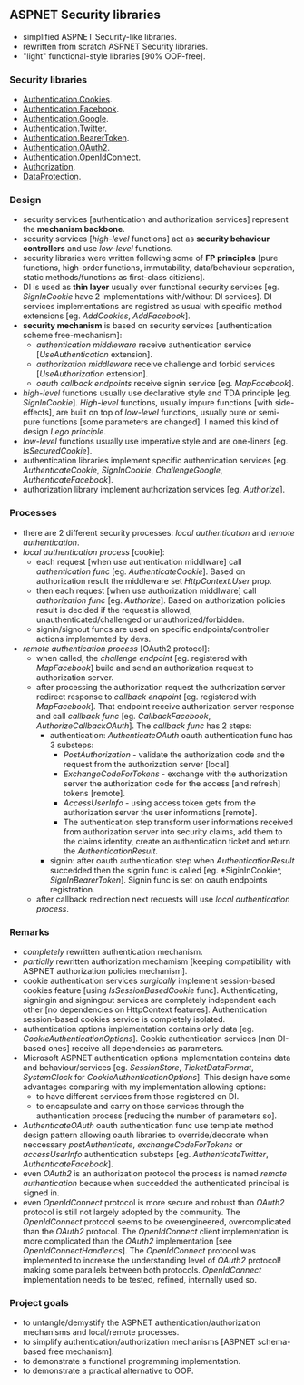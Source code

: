 
## ASPNET Security libraries
- simplified ASPNET Security-like libraries.
- rewritten from scratch ASPNET Security libraries.
- "light" functional-style libraries [90% OOP-free].

### Security libraries
- [Authentication.Cookies](/Security.Authentication.Cookies/).
- [Authentication.Facebook](/Security.Authentication.Facebook/).
- [Authentication.Google](/Security.Authentication.Google/).
- [Authentication.Twitter](/Security.Authentication.Twitter/).
- [Authentication.BearerToken](/Security.Authentication.BearerToken/).
- [Authentication.OAuth2](/Security.Authentication.OAuth/).
- [Authentication.OpenIdConnect](/Security.Authentication.OpenIdConnect/).
- [Authorization](/Security.Authorization/).
- [DataProtection](/Security.DataProtection/).

### Design
- security services [authentication and authorization services] represent the **mechanism backbone**.
- security services [*high-level* functions] act as **security behaviour controllers** and use *low-level* functions.
- security libraries were written following some of **FP principles** [pure functions, high-order functions, immutability, data/behaviour separation, static methods/functions as first-class citiziens].
- DI is used as **thin layer** usually over functional security services [eg. *SignInCookie* have 2 implementations with/without DI services]. DI services implementations are registred as usual with specific method extensions [eg. *AddCookies*, *AddFacebook*].
- **security mechanism** is based on security services [authentication scheme free-mechanism]:
  - *authentication middleware* receive authentication service [*UseAuthentication* extension].
  - *authorization middleware* receive challenge and forbid services [*UseAuthorization* extension].
  - *oauth callback endpoints* receive signin service [eg. *MapFacebook*].
- *high-level* functions usually use declarative style and TDA principle [eg. *SignInCookie*]. *High-level* functions, usually impure functions [with side-effects], are built on top of *low-level* functions, usually pure or semi-pure functions [some parameters are changed]. I named this kind of design *Lego principle*.
- *low-level* functions usually use imperative style and are one-liners [eg. *IsSecuredCookie*].
- authentication libraries implement specific authentication services [eg. *AuthenticateCookie*, *SignInCookie*, *ChallengeGoogle*, *AuthenticateFacebook*].
- authorization library implement authorization services [eg. *Authorize*].

### Processes
- there are 2 different security processes: *local authentication* and *remote authentication*.
- *local authentication process* [cookie]:
  - each request [when use authentication middlware] call *authentication func* [eg. *AuthenticateCookie*]. Based on authorization result the middleware set *HttpContext.User* prop.
  - then each request [when use authorization middlware] call *authorization func* [eg. *Authorize*]. Based on authorization policies result is decided if the request is allowed, unauthenticated/challenged or unauthorized/forbidden.
  - signin/signout funcs are used on specific endpoints/controller actions implememted by devs.
- *remote authentication process* [OAuth2 protocol]:
  - when called, the *challenge endpoint* [eg. registered with *MapFacebook*] build and send an authorization request to authorization server.
  - after processing the authorization request the authorization server redirect response to *callback endpoint* [eg. registered with *MapFacebook*]. That endpoint receive authorization server response and call *callback func* [eg. *CallbackFacebook*, *AuthorizeCallbackOAuth*]. The *callback func* has 2 steps:
    - authentication: *AuthenticateOAuth* oauth authentication func has 3 substeps:
      * *PostAuthorization* - validate the authorization code and the request from the authorization server [local].
      * *ExchangeCodeForTokens* - exchange with the authorization server the authorization code for the access [and refresh] tokens [remote].
      * *AccessUserInfo* - using access token gets from the authorization server the user informations [remote].
      * The authentication step transform user informations received from authorization server into security claims, add them to the claims identity, create an authentication ticket and return the *AuthenticationResult*.
    - signin: after oauth authentication step when *AuthenticationResult* succedded then the signin func is called [eg. *SiginInCookie^, *SignInBearerToken*]. Signin func is set on oauth endpoints registration.
  - after callback redirection next requests will use *local authentication process*.

### Remarks
- *completely* rewritten authentication mechanism.
- *partially* rewritten authorization mechamism [keeping compatibility with ASPNET authorization policies mechanism].
- cookie authentication services *surgically* implement session-based cookies feature [using *IsSessionBasedCookie* func]. Authenticating, signingin and signingout services are completely independent each other [no dependencies on HttpContext features]. Authentication session-based cookies service is completely isolated.
- authentication options implementation contains only data [eg. *CookieAuthenticationOptions*]. Cookie authentication services [non DI-based ones] receive all dependencies as parameters.
- Microsoft ASPNET authentication options implementation contains data and behaviour/services [eg. *SessionStore*, *TicketDataFormat*, *SystemClock* for *CookieAuthenticationOptions*]. This design have some advantages comparing with my implementation allowing options:
  - to have different services from those registered on DI.
  - to encapsulate and carry on those services through the authentication process [reducing the number of parameters so].
- *AuthenticateOAuth* oauth authentication func use template method design pattern allowing oauth libraries to override/decorate when neccessary *postAuthenticate*, *exchangeCodeForTokens* or *accessUserInfo* authentication substeps [eg. *AuthenticateTwitter*, *AuthenticateFacebook*].
- even *OAuth2* is an authorization protocol the process is named *remote authentication* because when succedded the authenticated principal is signed in.
- even *OpenIdConnect* protocol is more secure and robust than *OAuth2* protocol is still not largely adopted by the community. The *OpenIdConnect* protocol seems to be overengineered, overcomplicated than the *OAuth2* protocol. The *OpenIdConnect* client implementation is more complicated than the *OAuth2* implementation [see *OpenIdConnectHandler.cs*]. The *OpenIdConnect* protocol was implemented to increase the understanding level of *OAuth2* protocol! making some parallels between both protocols. *OpenIdConnect* implementation needs to be tested, refined, internally used so.

### Project goals
- to untangle/demystify the ASPNET authentication/authorization mechanisms and local/remote processes.
- to simplify authentication/authorization mechanisms [ASPNET schema-based free mechanism].
- to demonstrate a functional programming implementation.
- to demonstrate a practical alternative to OOP.
